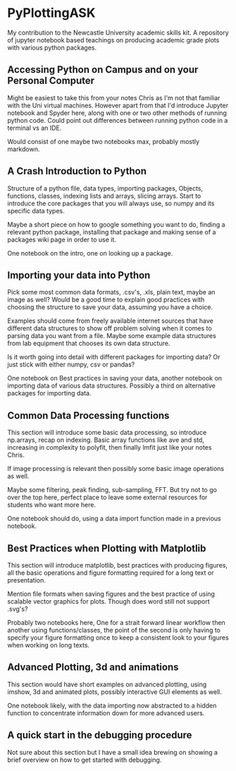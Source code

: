 # PyPlottingASK
My contribution to the Newcastle University academic skills kit. A repository of jupyter notebook based teachings on producing academic grade plots with various python packages.



## Accessing Python on Campus and on your Personal Computer

Might be easiest to take this from your notes Chris as I'm not that familiar with the Uni virtual machines. However apart from that I'd introduce Jupyter notebook and Spyder here, along with one or two other methods of running python code. Could point out differences between running python code in a terminal vs an IDE. 

Would consist of one maybe two notebooks max, probably mostly markdown. 

## A Crash Introduction to Python

Structure of a python file, data types, importing packages, Objects, functions, classes, indexing lists and arrays, slicing arrays. Start to introduce the core packages that you will always use, so numpy and its specific data types. 

Maybe a short piece on how to google something you want to do, finding a relevant python package, installing that package and making sense of a packages wiki page in order to use it. 

One notebook on the intro, one on looking up a package. 

## Importing your data into Python

Pick some most common data formats, .csv's, .xls, plain text, maybe an image as well? Would be a good time to explain good practices with choosing the structure to save your data, assuming you have a choice. 

Examples should come from freely available internet sources that have different data structures to show off problem solving when it comes to parsing data you want from a file.  Maybe some example data structures from lab equipment that chooses its own data structure. 

Is it worth going into detail with different packages for importing data? Or just stick with either numpy, csv or pandas?

One notebook on Best practices in saving your data, another notebook on importing data of various data structures. Possibly a third on alternative packages for importing data. 


## Common Data Processing functions

This section will introduce some basic data processing, so introduce np.arrays, recap on indexing. Basic array functions like ave and std, increasing in complexity to polyfit, then finally lmfit just like your notes Chris. 

If image processing is relevant then possibly some basic image operations as well. 

Maybe some filtering, peak finding, sub-sampling, FFT. But try not to go over the top here, perfect place to leave some external resources for students who want more here. 

One notebook should do, using a data import function made in a previous notebook.


## Best Practices when Plotting with Matplotlib


This section will introduce matplotlib, best practices with producing figures, all the basic operations and figure formatting required for a long text or presentation. 

Mention file formats when saving figures and the best practice of using scalable vector graphics for plots. Though does word still not support .svg's?

Probably two notebooks here, One for a strait forward linear workflow then another using functions/classes, the point of the second is only having to specify your figure formatting once to keep a consistent look to your figures when working on long texts.



## Advanced Plotting, 3d and animations

This section would have short examples on advanced plotting, using imshow, 3d  and animated plots, possibly interactive GUI elements as well. 

One notebook likely, with the data importing now abstracted to a hidden function to concentrate information down for more advanced users. 


## A quick start in the debugging procedure

Not sure about this section but I have a small idea brewing on showing a brief overview on how to get started with debugging.
